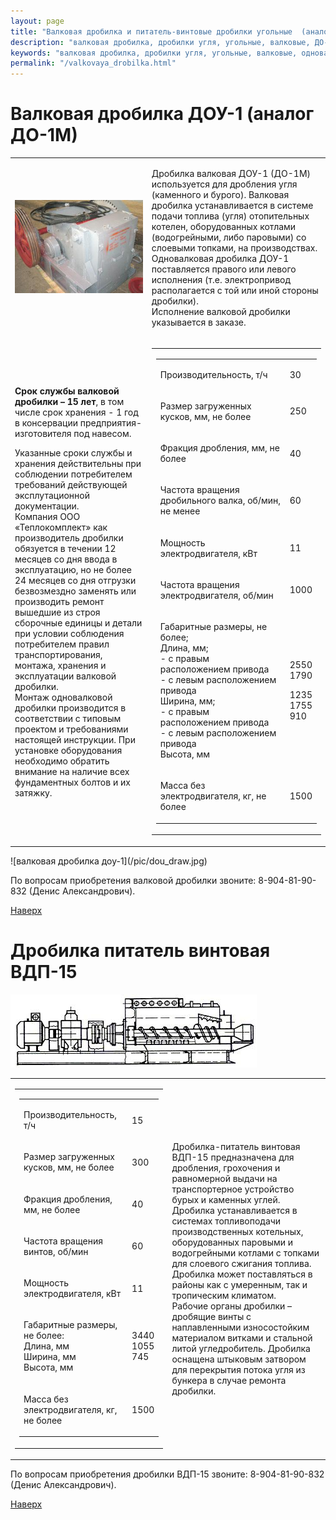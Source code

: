 ```yaml
---
layout: page
title: "Валковая дробилка и питатель-винтовые дробилки угольные  (аналоги ДО-1М, ВДП-15) - ООО Теплокомплект, г. Коркино"
description: "валковая дробилка, дробилки угля, угольные, валковые, ДО-1м, ВДП-15, дробильное оборудование"
keywords: "валковая дробилка, дробилки угля, угольные, валковые, одновалковые, дробилка питатель, ДО-1м, ВДП-15, дробильное оборудование"
permalink: "/valkovaya_drobilka.html"
---
```






# Валковая дробилка ДОУ-1 (аналог ДО-1М)  
  
<table>  
<tr>  
<td>

![валковая дробилка производства Теплокомплект](/pic/drobilka_300.jpg) 
</td>  
<td>



Дробилка валковая ДОУ-1 (ДО-1М) используется для дробления угля (каменного и бурого). Валковая дробилка устанавливается в системе подачи топлива (угля) отопительных котелен, оборудованных котлами (водогрейными, либо паровыми) со слоевыми топками, на производствах.  
Одновалковая дробилка ДОУ-1 поставляется правого или левого исполнения (т.е. электропривод располагается с той или иной стороны дробилки).  
Исполнение валковой дробилки указывается в заказе.


</td> </tr>  
<tr>  
<td>



**Срок службы валковой дробилки – 15 лет**, в том числе срок хранения - 1 год в консервации предприятия-изготовителя под навесом.

Указанные сроки службы и хранения действительны при соблюдении потребителем требований действующей эксплутационной документации.  
Компания ООО «Теплокомплект» как производитель дробилки обязуется в течении 12 месяцев со дня ввода в эксплуатацию, но не более 24 месяцев со дня отгрузки безвозмездно заменять или производить ремонт вышедшие из строя сборочные единицы и детали при условии соблюдения потребителем правил транспортирования, монтажа, хранения и эксплуатации валковой дробилки.  
Монтаж одновалковой дробилки производится в соответствии с типовым проектом и требованиями настоящей инструкции. При установке оборудования необходимо обратить внимание на наличие всех фундаментных болтов и их затяжку.


</td>  
<td>

  
<table>  
<tr>  
<td>

  
<table>  
<tr>  
<td>



Производительность, т/ч


</td>  
<td>



30


</td> </tr>  
<tr>  
<td>



Размер загруженных кусков, мм, не более


</td>  
<td>



250


</td> </tr>  
<tr>  
<td>



Фракция дробления, мм, не более


</td>  
<td>



40


</td> </tr>  
<tr>  
<td>



Частота вращения дробильного валка, об/мин, не менее


</td>  
<td>



60


</td> </tr>  
<tr>  
<td>



Мощность электродвигателя, кВт


</td>  
<td>



11


</td> </tr>  
<tr>  
<td>



Частота вращения электродвигателя, об/мин


</td>  
<td>



1000


</td> </tr>  
<tr>  
<td>



Габаритные размеры, не более;  
Длина, мм;  
\- с правым расположением привода  
\- с левым расположением привода  
Ширина, мм;  
\- с правым расположением привода  
\- с левым расположением привода  
Высота, мм  



</td>  
<td>



  
  
2550  
1790  
  
1235  
1755  
910


</td> </tr>  
<tr>  
<td>



Масса без электродвигателя, кг, не более


</td>  
<td>



1500


</td> </tr> </table> 
</td></tr></table> 
</td></tr></table> ![валковая дробилка доу-1](/pic/dou_draw.jpg)   


По вопросам приобретения валковой дробилки звоните: 8-904-81-90-832 (Денис Александрович).

[Наверх](/valkovaya_drobilka.html#head)   
  


# Дробилка питатель винтовая ВДП-15

![](/pic/vdp_draw.gif)   
  
<table>  
<tr>  
<td>

  
<table>  
<tr>  
<td>

  
<table>  
<tr>  
<td>



Производительность, т/ч


</td>  
<td>



15


</td> </tr>  
<tr>  
<td>



Размер загруженных кусков, мм, не более


</td>  
<td>



300


</td> </tr>  
<tr>  
<td>



Фракция дробления, мм, не более


</td>  
<td>



40


</td> </tr>  
<tr>  
<td>



Частота вращения винтов, об/мин


</td>  
<td>



60


</td> </tr>  
<tr>  
<td>



Мощность электродвигателя, кВт


</td>  
<td>



11


</td> </tr>  
<tr>  
<td>



Габаритные размеры, не более:  
Длина, мм  
Ширина, мм  
Высота, мм  



</td>  
<td>



  
3440  
1055  
745


</td> </tr>  
<tr>  
<td>



Масса без электродвигателя, кг, не более


</td>  
<td>



1500


</td> </tr> </table> 
</td></tr></table> 
</td>  
<td>



Дробилка-питатель винтовая ВДП-15 предназначена для дробления, грохочения и равномерной выдачи на транспортерное устройство бурых и каменных углей.  
Дробилка устанавливается в системах топливоподачи производственных котельных, оборудованных паровыми и водогрейными котлами с топками для слоевого сжигания топлива.  
Дробилка может поставляться в районы как с умеренным, так и тропическим климатом.  
Рабочие органы дробилки – дробящие винты с наплавленными износостойким материалом витками и стальной литой угледробитель. Дробилка оснащена штыковым затвором для перекрытия потока угля из бункера в случае ремонта дробилки.


</td> </tr> </table>   


По вопросам приобретения дробилки ВДП-15 звоните: 8-904-81-90-832 (Денис Александрович).

[Наверх](/valkovaya_drobilka.html#head) 
</td>  
<td>


